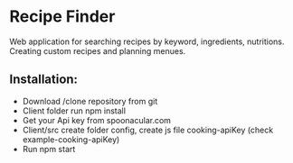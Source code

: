 # Recipe Finder
Web application for searching recipes by keyword, ingredients, nutritions. Creating custom recipes and planning menues.

## Installation:
* Download /clone repository from git
* Client folder run npm install
* Get your Api key from spoonacular.com
* Client/src create folder config, create js file cooking-apiKey (check example-cooking-apiKey)
*  Run npm start
